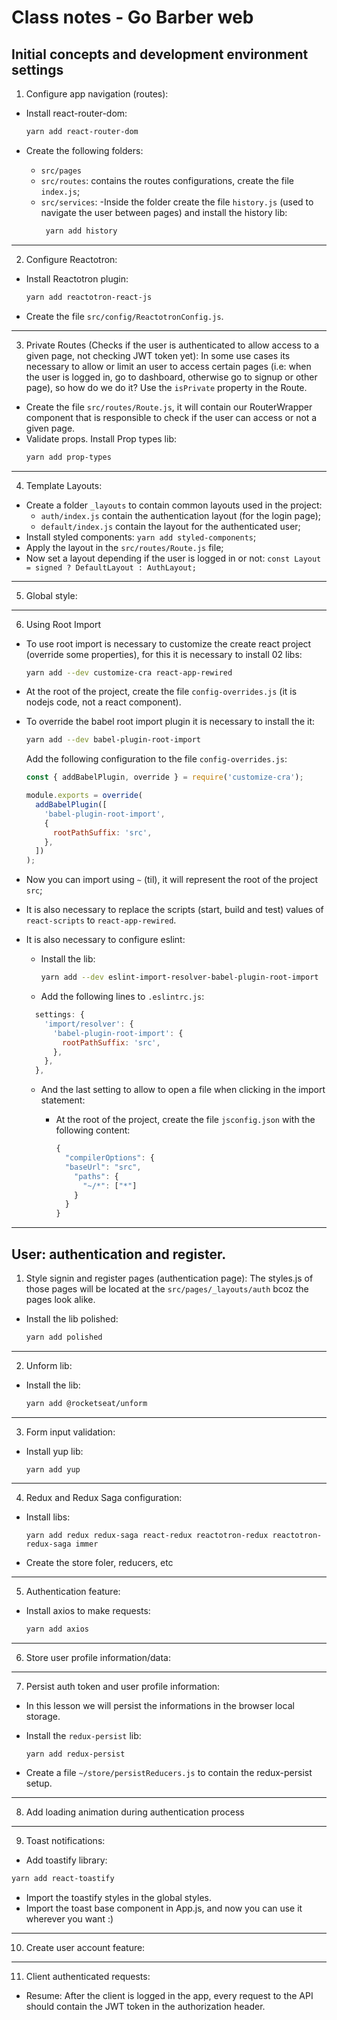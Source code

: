 # Class notes - Go Barber web

## Initial concepts and development environment settings

1. Configure app navigation (routes):

- Install react-router-dom:

  ```sh
  yarn add react-router-dom
  ```

- Create the following folders:

  - `src/pages`
  - `src/routes`: contains the routes configurations, create the file `index.js`;
  - `src/services`:
    -Inside the folder create the file `history.js` (used to navigate the user between pages) and install the history lib:
    ```sh
     yarn add history
    ```

---

2. Configure Reactotron:

- Install Reactotron plugin:
  ```sh
  yarn add reactotron-react-js
  ```
- Create the file `src/config/ReactotronConfig.js`.

---

3. Private Routes (Checks if the user is authenticated to allow access to a given page, not checking JWT token yet):
   In some use cases its necessary to allow or limit an user to access certain pages (i.e: when the user is logged in, go to dashboard, otherwise go to signup or other page), so how do we do it?
   Use the `isPrivate` property in the Route.

- Create the file `src/routes/Route.js`, it will contain our RouterWrapper component that is responsible to check if the user can access or not a given page.
- Validate props. Install Prop types lib:
  ```sh
  yarn add prop-types
  ```

---

4. Template Layouts:

- Create a folder `_layouts` to contain common layouts used in the project:
  - `auth/index.js` contain the authentication layout (for the login page);
  - `default/index.js` contain the layout for the authenticated user;
- Install styled components: `yarn add styled-components`;
- Apply the layout in the `src/routes/Route.js` file;
- Now set a layout depending if the user is logged in or not:
  `const Layout = signed ? DefaultLayout : AuthLayout;`

---

5. Global style:

---

6. Using Root Import

- To use root import is necessary to customize the create react project (override
  some properties), for this it is necessary to install 02 libs:

  ```sh
  yarn add --dev customize-cra react-app-rewired
  ```

- At the root of the project, create the file `config-overrides.js` (it is nodejs
  code, not a react component).

- To override the babel root import plugin it is necessary to install the it:

  ```sh
  yarn add --dev babel-plugin-root-import
  ```

  Add the following configuration to the file `config-overrides.js`:

  ```js
  const { addBabelPlugin, override } = require('customize-cra');

  module.exports = override(
    addBabelPlugin([
      'babel-plugin-root-import',
      {
        rootPathSuffix: 'src',
      },
    ])
  );
  ```

- Now you can import using `~` (til), it will represent the root of the project `src`;
- It is also necessary to replace the scripts (start, build and test) values of `react-scripts` to `react-app-rewired`.

- It is also necessary to configure eslint:

  - Install the lib:

    ```sh
    yarn add --dev eslint-import-resolver-babel-plugin-root-import
    ```

  - Add the following lines to `.eslintrc.js`:

  ```js
    settings: {
      'import/resolver': {
        'babel-plugin-root-import': {
          rootPathSuffix: 'src',
        },
      },
    },
  ```

  - And the last setting to allow to open a file when clicking in the import statement:

    - At the root of the project, create the file `jsconfig.json` with the
      following content:

      ```js
      {
        "compilerOptions": {
        "baseUrl": "src",
          "paths": {
            "~/*": ["*"]
          }
        }
      }
      ```

---

## User: authentication and register.

1.  Style signin and register pages (authentication page):
    The styles.js of those pages will be located at the `src/pages/_layouts/auth` bcoz the pages look alike.

- Install the lib polished:
  ```sh
  yarn add polished
  ```

---

2. Unform lib:

- Install the lib:
  ```sh
  yarn add @rocketseat/unform
  ```

---

3. Form input validation:

- Install yup lib:
  ```
  yarn add yup
  ```

---

4. Redux and Redux Saga configuration:

- Install libs:

  ```
  yarn add redux redux-saga react-redux reactotron-redux reactotron-redux-saga immer
  ```

- Create the store foler, reducers, etc

---

5. Authentication feature:

- Install axios to make requests:
  ```sh
  yarn add axios
  ```

---

6. Store user profile information/data:

---

7. Persist auth token and user profile information:

- In this lesson we will persist the informations in the browser local storage.
- Install the `redux-persist` lib:

  ```sh
  yarn add redux-persist
  ```

- Create a file `~/store/persistReducers.js` to contain the redux-persist setup.

---

8. Add loading animation during authentication process

---

9. Toast notifications:

- Add toastify library:

```sh
yarn add react-toastify
```

- Import the toastify styles in the global styles.
- Import the toast base component in App.js, and now you can use it wherever you want :)

---

10. Create user account feature:

---

11. Client authenticated requests:

- Resume: After the client is logged in the app, every request to the API should contain the JWT token in the authorization header.
